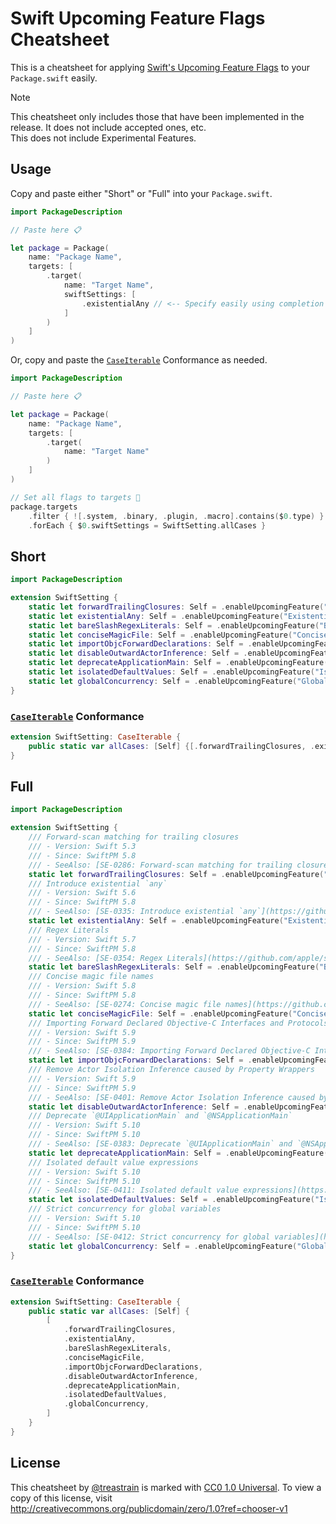 # Swift Upcoming Feature Flags Cheatsheet

This is a cheatsheet for applying [Swift's Upcoming Feature Flags](https://www.swift.org/blog/using-upcoming-feature-flags) to your `Package.swift` easily.

> [!NOTE]
> This cheatsheet only includes those that have been implemented in the release. It does not include accepted ones, etc. \
> This does not include Experimental Features.

## Usage

Copy and paste either "Short" or "Full" into your `Package.swift`.

```swift
import PackageDescription

// Paste here 📋

let package = Package(
    name: "Package Name",
    targets: [
        .target(
            name: "Target Name",
            swiftSettings: [
                .existentialAny // <-- Specify easily using completion 🥳
            ]
        )
    ]
)
```

Or, copy and paste the [`CaseIterable`](https://developer.apple.com/documentation/swift/caseiterable) Conformance as needed.

```swift
import PackageDescription

// Paste here 📋

let package = Package(
    name: "Package Name",
    targets: [
        .target(
            name: "Target Name"
        )
    ]
)

// Set all flags to targets 🎉
package.targets
    .filter { ![.system, .binary, .plugin, .macro].contains($0.type) }
    .forEach { $0.swiftSettings = SwiftSetting.allCases }
```

## Short
```swift
import PackageDescription

extension SwiftSetting {
    static let forwardTrailingClosures: Self = .enableUpcomingFeature("ForwardTrailingClosures")              // SE-0286, Swift 5.3,  SwiftPM 5.8+
    static let existentialAny: Self = .enableUpcomingFeature("ExistentialAny")                                // SE-0335, Swift 5.6,  SwiftPM 5.8+
    static let bareSlashRegexLiterals: Self = .enableUpcomingFeature("BareSlashRegexLiterals")                // SE-0354, Swift 5.7,  SwiftPM 5.8+
    static let conciseMagicFile: Self = .enableUpcomingFeature("ConciseMagicFile")                            // SE-0274, Swift 5.8,  SwiftPM 5.8+
    static let importObjcForwardDeclarations: Self = .enableUpcomingFeature("ImportObjcForwardDeclarations")  // SE-0384, Swift 5.9,  SwiftPM 5.9+
    static let disableOutwardActorInference: Self = .enableUpcomingFeature("DisableOutwardActorInference")    // SE-0401, Swift 5.9,  SwiftPM 5.9+
    static let deprecateApplicationMain: Self = .enableUpcomingFeature("DeprecateApplicationMain")            // SE-0383, Swift 5.10, SwiftPM 5.10+
    static let isolatedDefaultValues: Self = .enableUpcomingFeature("IsolatedDefaultValues")                  // SE-0411, Swift 5.10, SwiftPM 5.10+
    static let globalConcurrency: Self = .enableUpcomingFeature("GlobalConcurrency")                          // SE-0412, Swift 5.10, SwiftPM 5.10+
}
```

### [`CaseIterable`](https://developer.apple.com/documentation/swift/caseiterable) Conformance

```swift
extension SwiftSetting: CaseIterable {
    public static var allCases: [Self] {[.forwardTrailingClosures, .existentialAny, .bareSlashRegexLiterals, .conciseMagicFile, .importObjcForwardDeclarations, .disableOutwardActorInference, .deprecateApplicationMain, .isolatedDefaultValues, .globalConcurrency]}
}
```

## Full

```swift
import PackageDescription

extension SwiftSetting {
    /// Forward-scan matching for trailing closures
    /// - Version: Swift 5.3
    /// - Since: SwiftPM 5.8
    /// - SeeAlso: [SE-0286: Forward-scan matching for trailing closures](https://github.com/apple/swift-evolution/blob/main/proposals/0286-forward-scan-trailing-closures.md)
    static let forwardTrailingClosures: Self = .enableUpcomingFeature("ForwardTrailingClosures")
    /// Introduce existential `any`
    /// - Version: Swift 5.6
    /// - Since: SwiftPM 5.8
    /// - SeeAlso: [SE-0335: Introduce existential `any`](https://github.com/apple/swift-evolution/blob/main/proposals/0335-existential-any.md)
    static let existentialAny: Self = .enableUpcomingFeature("ExistentialAny")
    /// Regex Literals
    /// - Version: Swift 5.7
    /// - Since: SwiftPM 5.8
    /// - SeeAlso: [SE-0354: Regex Literals](https://github.com/apple/swift-evolution/blob/main/proposals/0354-regex-literals.md)
    static let bareSlashRegexLiterals: Self = .enableUpcomingFeature("BareSlashRegexLiterals")
    /// Concise magic file names
    /// - Version: Swift 5.8
    /// - Since: SwiftPM 5.8
    /// - SeeAlso: [SE-0274: Concise magic file names](https://github.com/apple/swift-evolution/blob/main/proposals/0274-magic-file.md)
    static let conciseMagicFile: Self = .enableUpcomingFeature("ConciseMagicFile")
    /// Importing Forward Declared Objective-C Interfaces and Protocols
    /// - Version: Swift 5.9
    /// - Since: SwiftPM 5.9
    /// - SeeAlso: [SE-0384: Importing Forward Declared Objective-C Interfaces and Protocols](https://github.com/apple/swift-evolution/blob/main/proposals/0384-importing-forward-declared-objc-interfaces-and-protocols.md)
    static let importObjcForwardDeclarations: Self = .enableUpcomingFeature("ImportObjcForwardDeclarations")
    /// Remove Actor Isolation Inference caused by Property Wrappers
    /// - Version: Swift 5.9
    /// - Since: SwiftPM 5.9
    /// - SeeAlso: [SE-0401: Remove Actor Isolation Inference caused by Property Wrappers](https://github.com/apple/swift-evolution/blob/main/proposals/0401-remove-property-wrapper-isolation.md)
    static let disableOutwardActorInference: Self = .enableUpcomingFeature("DisableOutwardActorInference")
    /// Deprecate `@UIApplicationMain` and `@NSApplicationMain`
    /// - Version: Swift 5.10
    /// - Since: SwiftPM 5.10
    /// - SeeAlso: [SE-0383: Deprecate `@UIApplicationMain` and `@NSApplicationMain`](https://github.com/apple/swift-evolution/blob/main/proposals/0383-deprecate-uiapplicationmain-and-nsapplicationmain.md)
    static let deprecateApplicationMain: Self = .enableUpcomingFeature("DeprecateApplicationMain")
    /// Isolated default value expressions
    /// - Version: Swift 5.10
    /// - Since: SwiftPM 5.10
    /// - SeeAlso: [SE-0411: Isolated default value expressions](https://github.com/apple/swift-evolution/blob/main/proposals/0411-isolated-default-values.md)
    static let isolatedDefaultValues: Self = .enableUpcomingFeature("IsolatedDefaultValues")
    /// Strict concurrency for global variables
    /// - Version: Swift 5.10
    /// - Since: SwiftPM 5.10
    /// - SeeAlso: [SE-0412: Strict concurrency for global variables](https://github.com/apple/swift-evolution/blob/main/proposals/0412-strict-concurrency-for-global-variables.md)
    static let globalConcurrency: Self = .enableUpcomingFeature("GlobalConcurrency")
}
```

### [`CaseIterable`](https://developer.apple.com/documentation/swift/caseiterable) Conformance

```swift
extension SwiftSetting: CaseIterable {
    public static var allCases: [Self] {
        [
            .forwardTrailingClosures,
            .existentialAny,
            .bareSlashRegexLiterals,
            .conciseMagicFile,
            .importObjcForwardDeclarations,
            .disableOutwardActorInference,
            .deprecateApplicationMain,
            .isolatedDefaultValues,
            .globalConcurrency,
        ]
    }
}
```

## License

This cheatsheet by [@treastrain](https://github.com/treastrain) is marked with [CC0 1.0 Universal](http://creativecommons.org/publicdomain/zero/1.0?ref=chooser-v1). To view a copy of this license, visit http://creativecommons.org/publicdomain/zero/1.0?ref=chooser-v1
